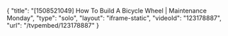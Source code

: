 {
    "title": "[1508521049] How To Build A Bicycle Wheel | Maintenance Monday",
    "type": "solo",
    "layout": "iframe-static",
    "videoId": "123178887",
    "url": "\/tvpembed\/123178887"
}